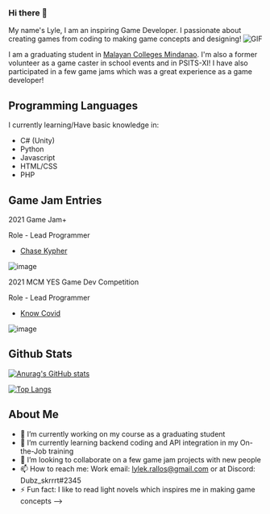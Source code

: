 ### Hi there 👋
My name's Lyle, I am an inspiring Game Developer. I passionate about creating games from coding to making game concepts and designing! <img align="right" alt="GIF" src="https://media.giphy.com/media/VePtB3roynxfLYicuV/giphy.gif?raw=true" />

I am a graduating student in [Malayan Colleges Mindanao](https://mcm.edu.ph). I'm also a former volunteer as a game caster in school events and in PSITS-XI! 
I have also participated in a few game jams which was a great experience as a game developer!

## Programming Languages
I currently learning/Have basic knowledge in:
* C# (Unity)
* Python
* Javascript
* HTML/CSS
* PHP

## Game Jam Entries
2021 Game Jam+

Role - Lead Programmer
* [Chase Kypher](https://minnic27.itch.io/chase-kypher)


![image](https://user-images.githubusercontent.com/61070788/164373373-9ad3b77a-0297-4ef7-9747-90b02f9eb9d0.png)


2021 MCM YES Game Dev Competition

Role - Lead Programmer
* [Know Covid](https://coding-catharsis.itch.io/know-covid?secret=BSOU84Xjv2Eri51hm9sUwMdJJU)

![image](https://user-images.githubusercontent.com/61070788/164373927-97ce64b8-d3b3-4a57-9469-8ce7509c812a.png)

## Github Stats
[![Anurag's GitHub stats](https://github-readme-stats.vercel.app/api?username=dubz-skrrrt&show_icons&theme=tokyonight&count_private=true)](https://github.com/anuraghazra/github-readme-stats)

[![Top Langs](https://github-readme-stats.vercel.app/api/top-langs/?username=dubz-skrrrt)](https://github.com/anuraghazra/github-readme-stats)

## About Me
- 🔭 I’m currently working on my course as a graduating student
- 🌱 I’m currently learning backend coding and API integration in my On-the-Job training
- 👯 I’m looking to collaborate on a few game jam projects with new people
- 📫 How to reach me: Work email: lylek.rallos@gmail.com or at Discord: Dubz_skrrrt#2345
- ⚡ Fun fact: I like to read light novels which inspires me in making game concepts
-->
